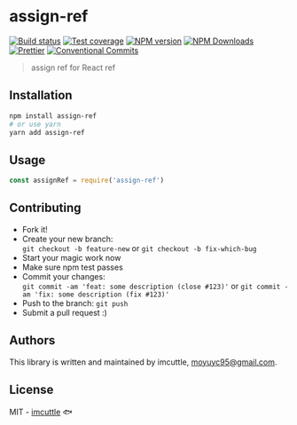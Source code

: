 # assign-ref

[![Build status](https://img.shields.io/travis/imcuttle/assign-ref/master.svg?style=flat-square)](https://travis-ci.org/imcuttle/assign-ref)
[![Test coverage](https://img.shields.io/codecov/c/github/imcuttle/assign-ref.svg?style=flat-square)](https://codecov.io/github/imcuttle/assign-ref?branch=master)
[![NPM version](https://img.shields.io/npm/v/assign-ref.svg?style=flat-square)](https://www.npmjs.com/package/assign-ref)
[![NPM Downloads](https://img.shields.io/npm/dm/assign-ref.svg?style=flat-square&maxAge=43200)](https://www.npmjs.com/package/assign-ref)
[![Prettier](https://img.shields.io/badge/code_style-prettier-ff69b4.svg?style=flat-square)](https://prettier.io/)
[![Conventional Commits](https://img.shields.io/badge/Conventional%20Commits-1.0.0-yellow.svg?style=flat-square)](https://conventionalcommits.org)

> assign ref for React ref

## Installation

```bash
npm install assign-ref
# or use yarn
yarn add assign-ref
```

## Usage

```javascript
const assignRef = require('assign-ref')
```

## Contributing

- Fork it!
- Create your new branch:  
  `git checkout -b feature-new` or `git checkout -b fix-which-bug`
- Start your magic work now
- Make sure npm test passes
- Commit your changes:  
  `git commit -am 'feat: some description (close #123)'` or `git commit -am 'fix: some description (fix #123)'`
- Push to the branch: `git push`
- Submit a pull request :)

## Authors

This library is written and maintained by imcuttle, <a href="mailto:moyuyc95@gmail.com">moyuyc95@gmail.com</a>.

## License

MIT - [imcuttle](https://github.com/imcuttle) 🐟
